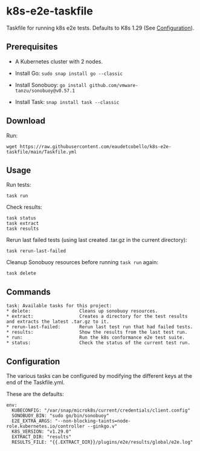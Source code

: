 # k8s-e2e-taskfile
Taskfile for running k8s e2e tests. Defaults to K8s 1.29 (See [Configuration](#configuration)).

## Prerequisites

* A Kubernetes cluster with 2 nodes.

* Install Go: `sudo snap install go --classic`

* Install Sonobuoy: `go install github.com/vmware-tanzu/sonobuoy@v0.57.1`

* Install Task: `snap install task --classic`

## Download

Run:
```
wget https://raw.githubusercontent.com/eaudetcobello/k8s-e2e-taskfile/main/Taskfile.yml
```

## Usage

Run tests:

```
task run
```

Check results:
```
task status
task extract
task results
```

Rerun last failed tests (using last created .tar.gz in the current directory):
```
task rerun-last-failed
```

Cleanup Sonobuoy resources before running `task run` again:
```
task delete
```

## Commands
```
task: Available tasks for this project:
* delete:                  Cleans up sonobuoy resources.
* extract:                 Creates a directory for the test results and extracts the latest .tar.gz to it.
* rerun-last-failed:       Rerun last test run that had failed tests.
* results:                 Show the results from the last test run.
* run:                     Run the k8s conformance e2e test suite.
* status:                  Check the status of the current test run.
```

## Configuration
The various tasks can be configured by modifying the different keys at the end of the Taskfile.yml.

These are the defaults:
```
env:
  KUBECONFIG: "/var/snap/microk8s/current/credentials/client.config"
  SONOBUOY_BIN: "sudo go/bin/sonobuoy"
  E2E_EXTRA_ARGS: "--non-blocking-taints=node-role.kubernetes.io/controller --ginkgo.v"
  K8S_VERSION: "v1.29.0"
  EXTRACT_DIR: "results"
  RESULTS_FILE: "{{.EXTRACT_DIR}}/plugins/e2e/results/global/e2e.log"
```
